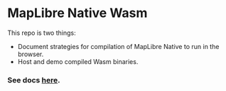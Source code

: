 # MapLibre Native Wasm

This repo is two things:
- Document strategies for compilation of MapLibre Native to run in the browser.
- Host and demo compiled Wasm binaries.

### See docs [here](https://birkskyum.github.io/maplibre-native-wasm/).